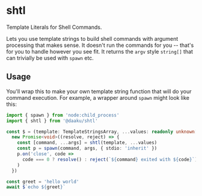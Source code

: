 # shtl

Template Literals for Shell Commands.

Lets you use template strings to build shell commands with argument processing
that makes sense. It doesn't run the commands for you -- that's for you to
handle however you see fit. It returns the `argv` style `string[]` that can
trivially be used with `spawn` etc.

## Usage

You'll wrap this to make your own template string function that will do your
command execution. For example, a wrapper around `spawn` might look like this:

```typescript
import { spawn } from 'node:child_process'
import { shtl } from '@daaku/shtl'

const $ = (template: TemplateStringsArray, ...values: readonly unknown[]) =>
  new Promise<void>((resolve, reject) => {
    const [command, ...args] = shtl(template, ...values)
    const p = spawn(command, args, { stdio: 'inherit' })
    p.on('close', code =>
      code === 0 ? resolve() : reject(`${command} exited with ${code}`),
    )
  })

const greet = 'hello world'
await $`echo ${greet}`
```
